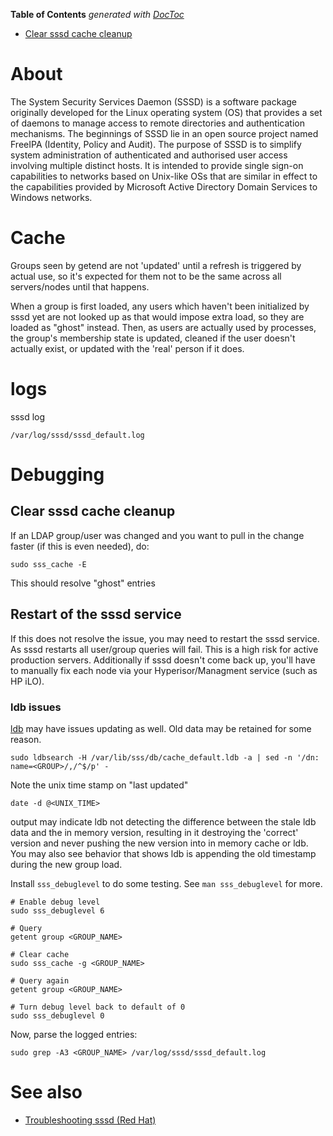 <!-- START doctoc generated TOC please keep comment here to allow auto update -->
<!-- DON'T EDIT THIS SECTION, INSTEAD RE-RUN doctoc TO UPDATE -->
**Table of Contents**  *generated with [DocToc](https://github.com/thlorenz/doctoc)*

- [Clear sssd cache cleanup](#clear-sssd-cache-cleanup)

<!-- END doctoc generated TOC please keep comment here to allow auto update -->

# About

The System Security Services Daemon (SSSD) is a software package originally developed for the Linux operating system (OS) that provides a set of daemons to manage access to remote directories and authentication mechanisms. The beginnings of SSSD lie in an open source project named FreeIPA (Identity, Policy and Audit). The purpose of SSSD is to simplify system administration of authenticated and authorised user access involving multiple distinct hosts. It is intended to provide single sign-on capabilities to networks based on Unix-like OSs that are similar in effect to the capabilities provided by Microsoft Active Directory Domain Services to Windows networks.

# Cache

Groups seen by getend are not 'updated' until a refresh is triggered by actual use, so it's expected for them not to be the same across all servers/nodes until that happens.

When a group is first loaded, any users which haven't been initialized by sssd yet are not looked up as that would impose extra load, so they are loaded as "ghost" instead. Then, as users are actually used by processes, the group's membership state is updated, cleaned if the user doesn't actually exist, or updated with the 'real' person if it does.

# logs

sssd log
```
/var/log/sssd/sssd_default.log
```


# Debugging

## Clear sssd cache cleanup

If an LDAP group/user was changed and you want to pull in the change faster (if this is even needed), do:
```
sudo sss_cache -E
```

This should resolve "ghost" entries

## Restart of the sssd service

If this does not resolve the issue, you may need to restart the sssd service. As sssd restarts all user/group queries will fail. This is a high risk for active production servers. Additionally if sssd doesn't come back up, you'll have to manually fix each node via your Hyperisor/Managment service (such as HP iLO).

### ldb issues

[ldb](https://linux.die.net/man/3/ldb) may have issues updating as well. Old data may be retained for some reason.

```
sudo ldbsearch -H /var/lib/sss/db/cache_default.ldb -a | sed -n '/dn: name=<GROUP>/,/^$/p' -
```

Note the unix time stamp on "last updated"

```
date -d @<UNIX_TIME>
```

output may indicate ldb not detecting the difference between the stale ldb data and the in memory version, resulting in it destroying the 'correct' version and never pushing the new version into in memory cache or ldb. You may also see behavior that shows ldb is appending the old timestamp during the new group load.

Install `sss_debuglevel` to do some testing. See `man sss_debuglevel` for more.

```
# Enable debug level
sudo sss_debuglevel 6

# Query
getent group <GROUP_NAME>

# Clear cache
sudo sss_cache -g <GROUP_NAME>

# Query again
getent group <GROUP_NAME>

# Turn debug level back to default of 0
sudo sss_debuglevel 0
```

Now, parse the logged entries:
```
sudo grep -A3 <GROUP_NAME> /var/log/sssd/sssd_default.log
```

# See also

* [Troubleshooting sssd (Red Hat)](https://access.redhat.com/documentation/en-US/Red_Hat_Enterprise_Linux/6/html/Deployment_Guide/SSSD-Troubleshooting.html)


